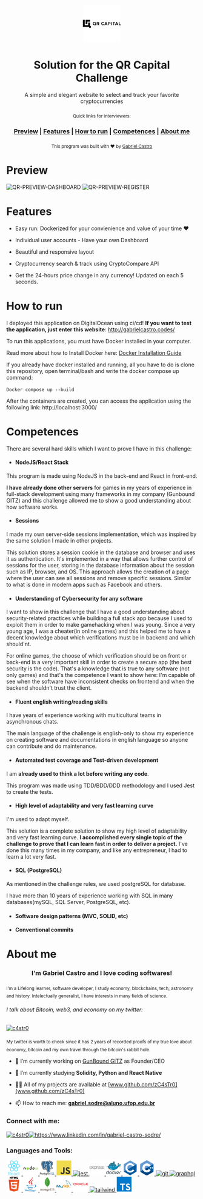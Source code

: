 
<p  align="center"><img  src="preview/qrcapital_logo.png"  alt="QR-LOGO"  width="100"  height="100"></p>
<h1  align="center">Solution for the QR Capital Challenge</h1>
<div  align="center">
A simple and elegant website to select and track your favorite cryptocurrencies
<br/>  <br/>

</div>

<div align="center">
<sub>Quick links for interviewers:</sub>
</div>

<div  align="center">
<h3><a  href="https://github.com/zC4sTr0/desafio-qrcapital#preview">Preview</a><span> | </span><a  href="https://github.com/zC4sTr0/desafio-qrcapital#features">Features</a><span> | </span><a  href="https://github.com/zC4sTr0/desafio-qrcapital#how-to-run">How to run</a><span> | </span><a  href="https://github.com/zC4sTr0/desafio-qrcapital#competences">Competences</a><span> | </span><a  href="https://github.com/zC4sTr0/desafio-qrcapital#about-me">About me</a></h3></div>

<div  align="center"><sub>This program was built with ❤︎ by <a  href="https://github.com/zC4sTr0">Gabriel Castro</a></sub></div>

# Preview

<img  src="preview/qr-preview-dashboard.gif"  alt="QR-PREVIEW-DASHBOARD"/>

<img  src="preview/qr-preview-register.gif"  alt="QR-PREVIEW-REGISTER"/>

 
# Features

  

- Easy run: Dockerized for your convienience and value of your time ❤

- Individual user accounts - Have your own Dashboard

- Beautiful and responsive layout

- Cryptocurrency search & track using CryptoCompare API

- Get the 24-hours price change in any currency! Updated on each 5 seconds.

  

# How to run

I deployed this application on DigitalOcean using ci/cd! 
**If you want to test the application, just enter this website**: http://gabrielcastro.codes/

To run this applications, you must have Docker installed in your computer.

Read more about how to Install Docker here: [Docker Installation Guide](https://docs.docker.com/engine/install/)

  

If you already have docker installed and running, all you have to do is clone this repository, open terminal/bash and write the docker compose up command:

  

``
Docker compose up --build
``

  

After the containers are created, you can access the application using the following link: http://localhost:3000/

  
  

# Competences

There are several hard skills which I want to prove I have in this challenge:

  

-  #### NodeJS/React Stack

  

This program is made using NodeJS in the back-end and React in front-end.

  

**I have already done other servers** for games in my years of experience in full-stack development using many frameworks in my company (Gunbound GITZ) and this challenge allowed me to show a good understanding about how software works.

  

-  #### Sessions

  

I made my own server-side sessions implementation, which was inspired by the same solution I made in other projects.

  

This solution stores a session cookie in the database and browser and uses it as authentication. It's implemented in a way that allows further control of sessions for the user, storing in the database information about the session such as IP, browser, and OS. This approach allows the creation of a page where the user can see all sessions and remove specific sessions. Similar to what is done in modern apps such as Facebook and others.

  

-  #### Understanding of Cybersecurity for any software

  

I want to show in this challenge that I have a good understanding about security-related practices while building a full stack app because I used to exploit them in order to make gamehacking when I was young. Since a very young age, I was a cheater(in online games) and this helped me to have a decent knowledge about which verifications must be in backend and which should'nt.

  

For online games, the choose of which verification should be on front or back-end is a very important skill in order to create a secure app (the best security is the code). That's a knowledge that is true to any software (not only games) and that's the competence I want to show here: I'm capable of see when the software have inconsistent checks on frontend and when the backend shouldn't trust the client.

  

-  #### Fluent english writing/reading skills

  

I have years of experience working with multicultural teams in asynchronous chats.

The main language of the challenge is english-only to show my experience on creating software and documentations in english language so anyone can contribute and do maintenance.

  
  

-  #### Automated test coverage and Test-driven development

  

I am **already used to think a lot before writing any code**.

This program was made using TDD/BDD/DDD methodology and I used Jest to create the tests.

  

-  #### High level of adaptability and very fast learning curve

  

I'm used to adapt myself.

This solution is a complete solution to show my high level of adaptability and very fast learning curve. **I accomplished every single topic of the challenge to prove that I can learn fast in order to deliver a project.** I've done this many times in my company, and like any entrepreneur, I had to learn a lot very fast.

  

-  #### SQL (PostgreSQL)

  

As mentioned in the challenge rules, we used postgreSQL for database.

I have more than 10 years of experience working with SQL in many databases(mySQL, SQL Server, PostgreSQL, etc).

  

-  #### Software design patterns (MVC, SOLID, etc)

-  #### Conventional commits

  

# About me

  

<h3  align="center"> I'm Gabriel Castro and I love coding softwares!</h3>

<sub  align="center">I'm a Lifelong learner, software developer, I study economy, blockchains, tech, astronomy and history. Intelectually generalist, I have interests in many fields of science. </sub>

  

###### I talk about Bitcoin, web3, and economy on my twitter:

<p  align="left">  <a  href="https://twitter.com/c4str0"  target="blank"><img  src="https://img.shields.io/twitter/follow/c4str0?logo=twitter&style=for-the-badge"  alt="c4str0"/></a>  </p>

<sub> My twitter is worth to check since it has 2 years of recorded proofs of my true love about economy, bitcoin and my own travel through the bitcoin's rabbit hole.</sub>

- 🔭 I’m currently working on [GunBound GITZ](www.gitzwc.com) as Founder/CEO

- 🌱 I’m currently studying **Solidity, Python and React Native**

- 👨‍💻 All of my projects are available at [www.github.com/zC4sTr0](www.github.com/zC4sTr0)

- 📫 How to reach me: **gabriel.sodre@aluno.ufop.edu.br**

<h3  align="left">Connect with me:</h3>

<p  align="left">

<a  href="https://twitter.com/c4str0"  target="blank"><img  align="center" src="https://raw.githubusercontent.com/rahuldkjain/github-profile-readme-generator/master/src/images/icons/Social/twitter.svg"  alt="c4str0"  height="30"  width="40"/></a><a  href="https://www.linkedin.com/in/gabriel-castro-sodre/"  target="blank"><img  align="center"  src="https://raw.githubusercontent.com/rahuldkjain/github-profile-readme-generator/master/src/images/icons/Social/linked-in-alt.svg"  alt="https://www.linkedin.com/in/gabriel-castro-sodre/"  height="30"  width="40"  /></a>

</p>

<h3  align="left">Languages and Tools:</h3>

  

<p  align="left"><a  href="https://reactjs.org/"  target="_blank"  rel="noreferrer">  <img  src="https://raw.githubusercontent.com/devicons/devicon/master/icons/react/react-original-wordmark.svg"  alt="react"  width="40"  height="40"/>  </a><a  href="https://nodejs.org"  target="_blank"  rel="noreferrer">  <img  src="https://raw.githubusercontent.com/devicons/devicon/master/icons/nodejs/nodejs-original-wordmark.svg"  alt="nodejs"  width="40"  height="40"/>  </a>  <a  href="https://www.postgresql.org"  target="_blank"  rel="noreferrer">  <img  src="https://raw.githubusercontent.com/devicons/devicon/master/icons/postgresql/postgresql-original-wordmark.svg"  alt="postgresql"  width="40"  height="40"/>  </a><a  href="https://developer.mozilla.org/en-US/docs/Web/JavaScript"  target="_blank"  rel="noreferrer">  <img  src="https://raw.githubusercontent.com/devicons/devicon/master/icons/javascript/javascript-original.svg"  alt="javascript"  width="40"  height="40"/>  </a>  <a  href="https://jestjs.io"  target="_blank"  rel="noreferrer">  <img  src="https://www.vectorlogo.zone/logos/jestjsio/jestjsio-icon.svg"  alt="jest"  width="40"  height="40"/>  </a><a  href="https://expressjs.com"  target="_blank"  rel="noreferrer">  <img  src="https://raw.githubusercontent.com/devicons/devicon/master/icons/express/express-original-wordmark.svg"  alt="express"  width="40"  height="40"/>  </a><a  href="https://www.docker.com/"  target="_blank"  rel="noreferrer">  <img  src="https://raw.githubusercontent.com/devicons/devicon/master/icons/docker/docker-original-wordmark.svg"  alt="docker"  width="40"  height="40"/>  </a><a  href="https://www.cprogramming.com/"  target="_blank"  rel="noreferrer">  <img  src="https://raw.githubusercontent.com/devicons/devicon/master/icons/c/c-original.svg"  alt="c"  width="40"  height="40"/>  </a>  <a  href="https://www.w3schools.com/cpp/"  target="_blank"  rel="noreferrer">  <img  src="https://raw.githubusercontent.com/devicons/devicon/master/icons/cplusplus/cplusplus-original.svg"  alt="cplusplus"  width="40"  height="40"/>  </a>  <a  href="https://git-scm.com/"  target="_blank"  rel="noreferrer">  <img  src="https://www.vectorlogo.zone/logos/git-scm/git-scm-icon.svg"  alt="git"  width="40"  height="40"/>  </a>  <a  href="https://graphql.org"  target="_blank"  rel="noreferrer">  <img  src="https://www.vectorlogo.zone/logos/graphql/graphql-icon.svg"  alt="graphql"  width="40"  height="40"/>  </a>  <a  href="https://www.w3.org/html/"  target="_blank"  rel="noreferrer">  <img  src="https://raw.githubusercontent.com/devicons/devicon/master/icons/html5/html5-original-wordmark.svg"  alt="html5"  width="40"  height="40"/>  </a>  <a  href="https://www.java.com"  target="_blank"  rel="noreferrer">  <img  src="https://raw.githubusercontent.com/devicons/devicon/master/icons/java/java-original.svg"  alt="java"  width="40"  height="40"/>  </a>  <a  href="https://www.mongodb.com/"  target="_blank"  rel="noreferrer">  <img  src="https://raw.githubusercontent.com/devicons/devicon/master/icons/mongodb/mongodb-original-wordmark.svg"  alt="mongodb"  width="40"  height="40"/>  </a>  <a  href="https://www.mysql.com/"  target="_blank"  rel="noreferrer">  <img  src="https://raw.githubusercontent.com/devicons/devicon/master/icons/mysql/mysql-original-wordmark.svg"  alt="mysql"  width="40"  height="40"/>  </a>  <a  href="https://www.oracle.com/"  target="_blank"  rel="noreferrer">  <img  src="https://raw.githubusercontent.com/devicons/devicon/master/icons/oracle/oracle-original.svg"  alt="oracle"  width="40"  height="40"/>  </a>  <a  href="https://tailwindcss.com/"  target="_blank"  rel="noreferrer">  <img  src="https://www.vectorlogo.zone/logos/tailwindcss/tailwindcss-icon.svg"  alt="tailwind"  width="40"  height="40"/>  </a>  <a  href="https://www.typescriptlang.org/"  target="_blank"  rel="noreferrer">  <img  src="https://raw.githubusercontent.com/devicons/devicon/master/icons/typescript/typescript-original.svg"  alt="typescript"  width="40"  height="40"/>  </a>  </p>
